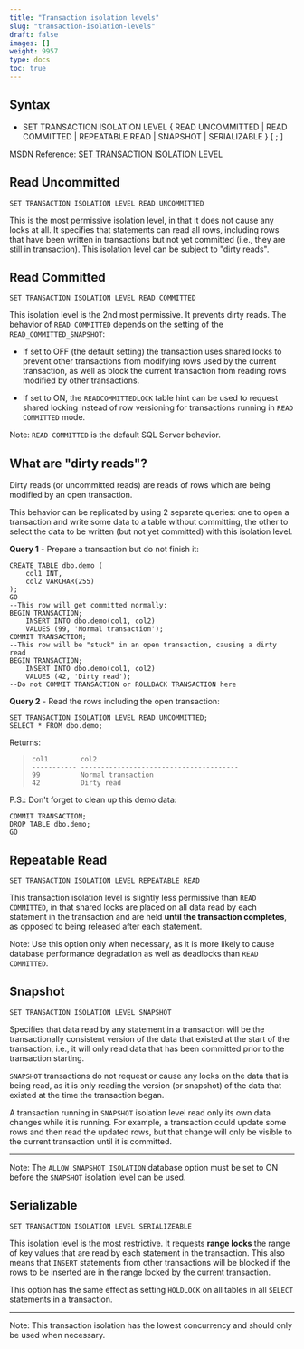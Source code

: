 ```yaml
---
title: "Transaction isolation levels"
slug: "transaction-isolation-levels"
draft: false
images: []
weight: 9957
type: docs
toc: true
---
```


## Syntax
- SET TRANSACTION ISOLATION LEVEL
{ READ UNCOMMITTED
| READ COMMITTED
| REPEATABLE READ
| SNAPSHOT
| SERIALIZABLE
}
[ ; ]

MSDN Reference: [SET TRANSACTION ISOLATION LEVEL](https://msdn.microsoft.com/en-us/library/ms173763.aspx)

## Read Uncommitted
<!-- if version [gte SQL Server 2008 R2] -->

    SET TRANSACTION ISOLATION LEVEL READ UNCOMMITTED

This is the most permissive isolation level, in that it does not cause any locks at all. It specifies that statements can read all rows, including rows that have been written in transactions but not yet committed (i.e., they are still in transaction). This isolation level can be subject to "dirty reads".


<!-- end version if -->


## Read Committed
<!-- if version [gte SQL Server 2008 R2] -->

    SET TRANSACTION ISOLATION LEVEL READ COMMITTED

This isolation level is the 2nd most permissive. It prevents dirty reads. The behavior of `READ COMMITTED` depends on the setting of the `READ_COMMITTED_SNAPSHOT`:

- If set to OFF (the default setting) the transaction uses shared locks to prevent other transactions from modifying rows used by the current transaction, as well as block the current transaction from reading rows modified by other transactions.

- If set to ON, the `READCOMMITTEDLOCK` table hint can be used to request shared locking instead of row versioning for transactions running in `READ COMMITTED` mode.

Note: `READ COMMITTED` is the default SQL Server behavior. 

<!-- end version if -->

## What are "dirty reads"?
Dirty reads (or uncommitted reads) are reads of rows which are being modified by an open transaction.

This behavior can be replicated by using 2 separate queries: one to open a transaction and write some data to a table without committing, the other to select the data to be written (but not yet committed) with this isolation level.

**Query 1** - Prepare a transaction but do not finish it:

    CREATE TABLE dbo.demo (
        col1 INT,
        col2 VARCHAR(255)
    );
    GO
    --This row will get committed normally:
    BEGIN TRANSACTION;
        INSERT INTO dbo.demo(col1, col2) 
        VALUES (99, 'Normal transaction');
    COMMIT TRANSACTION;
    --This row will be "stuck" in an open transaction, causing a dirty read
    BEGIN TRANSACTION;
        INSERT INTO dbo.demo(col1, col2) 
        VALUES (42, 'Dirty read');
    --Do not COMMIT TRANSACTION or ROLLBACK TRANSACTION here

**Query 2** - Read the rows including the open transaction:

    SET TRANSACTION ISOLATION LEVEL READ UNCOMMITTED;
    SELECT * FROM dbo.demo;

Returns:

>     col1        col2
>     ----------- ---------------------------------------
>     99          Normal transaction
>     42          Dirty read

P.S.: Don't forget to clean up this demo data:

    COMMIT TRANSACTION;
    DROP TABLE dbo.demo;
    GO

## Repeatable Read
<!-- if version [gte SQL Server 2008 R2] -->

    SET TRANSACTION ISOLATION LEVEL REPEATABLE READ

This transaction isolation level is slightly less permissive than `READ COMMITTED`, in that shared locks are placed on all data read by each statement in the transaction and are held **until the transaction completes**, as opposed to being released after each statement.

Note: Use this option only when necessary, as it is more likely to cause database performance degradation as well as deadlocks than `READ COMMITTED`.

<!-- end version if -->

## Snapshot
<!-- if version [gte SQL Server 2008 R2] -->

    SET TRANSACTION ISOLATION LEVEL SNAPSHOT

Specifies that data read by any statement in a transaction will be the transactionally consistent version of the data that existed at the start of the transaction, i.e., it will only read data that has been committed prior to the transaction starting. 

`SNAPSHOT` transactions do not request or cause any locks on the data that is being read, as it is only reading the version (or snapshot) of the data that existed at the time the transaction began. 

A transaction running in `SNAPSHOT` isolation level read only its own data changes while it is running. For example, a transaction could update some rows and then read the updated rows, but that change will only be visible to the current transaction until it is committed.

---

Note: The `ALLOW_SNAPSHOT_ISOLATION` database option must be set to ON before the `SNAPSHOT` isolation level can be used.



<!-- end version if -->

## Serializable
<!-- if version [gte SQL Server 2008 R2] -->

    SET TRANSACTION ISOLATION LEVEL SERIALIZEABLE

This isolation level is the most restrictive. It requests **range locks** the range of key values that are read by each statement in the transaction. This also means that `INSERT` statements from other transactions will be blocked if the rows to be inserted are in the range locked by the current transaction.

This option has the same effect as setting `HOLDLOCK` on all tables in all `SELECT` statements in a transaction.

---

Note: This transaction isolation has the lowest concurrency and should only be used when necessary.



<!-- end version if -->

